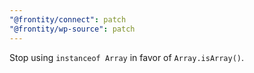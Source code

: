 ```yaml
---
"@frontity/connect": patch
"@frontity/wp-source": patch
---
```


Stop using `instanceof Array` in favor of `Array.isArray()`.
